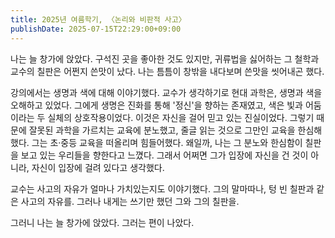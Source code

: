 ```yaml
---
title: 2025년 여름학기, 〈논리와 비판적 사고〉
publishDate: 2025-07-15T22:29:00+09:00
---
```


나는 늘 창가에 앉았다. 구석진 곳을 좋아한 것도 있지만, 귀류법을 싫어하는 그 철학과 교수의 칠판은 어쩐지 쓴맛이 났다. 나는 틈틈이 창밖을 내다보며 쓴맛을 씻어내곤 했다.

강의에서는 생명과 색에 대해 이야기했다. 교수가 생각하기로 현대 과학은, 생명과 색을 오해하고 있었다. 그에게 생명은 진화를 통해 '정신'을 향하는 존재였고, 색은 빛과 어둠이라는 두 실체의 상호작용이었다. 이것은 자신을 걸어 믿고 있는 진실이었다. 그렇기 때문에 잘못된 과학을 가르치는 교육에 분노했고, 줄글 읽는 것으로 그만인 교육을 한심해했다. 그는 초·중등 교육을 떠올리며 힘들어했다. 왜일까, 나는 그 분노와 한심함이 칠판을 보고 있는 우리들을 향한다고 느꼈다. 그래서 어쩌면 그가 입장에 자신을 건 것이 아니라, 자신이 입장에 걸려 있다고 생각했다.


교수는 사고의 자유가 얼마나 가치있는지도 이야기했다. 그의 말마따나, 텅 빈 칠판과 같은 사고의 자유를. 그러나 내게는 쓰기만 했던 그와 그의 칠판을.

그러니 나는 늘 창가에 앉았다. 그러는 편이 나았다.